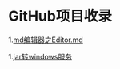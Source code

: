 # GitHub项目收录

1.[md编辑器之Editor.md](https://github.com/pandao/editor.md)  

1.[jar转windows服务](https://blog.csdn.net/rico_zhou/article/details/81283953)  








